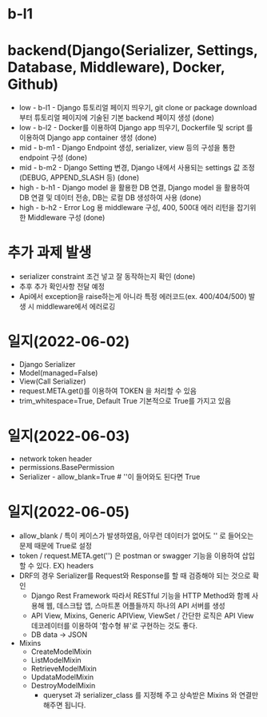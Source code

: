 # b-l1

# backend(Django(Serializer, Settings, Database, Middleware), Docker, Github)
- low - b-l1 - Django 튜토리얼 페이지 띄우기, git clone or package download 부터 튜토리얼 페이지에 기술된 기본 backend 페이지 생성 (done) <br/>
- low - b-l2 - Docker를 이용하여 Django app 띄우기, Dockerfile 및 script 를 이용하여 Django app container 생성 (done) <br/>
- mid - b-m1 - Django Endpoint 생성, serializer, view 등의 구성을 통한 endpoint 구성 (done) <br/>
- mid - b-m2 - Django Setting 변경, Django 내에서 사용되는 settings 값 조정(DEBUG, APPEND_SLASH 등) (done) <br/>
- high - b-h1 - Django model 을 활용한 DB 연결, Django model 을 활용하여 DB 연결 및 데이터 전송, DB는 로컬 DB 생성하여 사용 (done) <br/>
- high - b-h2 - Error Log 용 middleware 구성, 400, 500대 에러 리턴을 잡기위한 Middleware 구성 (done) <br/>

# 추가 과제 발생

* serializer constraint 조건 넣고 잘 동작하는지 확인 (done)
* 추후 추가 확인사항 전달 예정
* Api에서 exception을 raise하는게 아니라 특정 에러코드(ex. 400/404/500) 발생 시 middleware에서 에러로깅

# 일지(2022-06-02)

* Django Serializer 
* Model(managed=False) 
* View(Call Serializer)
* request.META.get()를 이용하여 TOKEN 을 처리할 수 있음
* trim_whitespace=True, Default True 기본적으로 True를 가지고 있음

# 일지(2022-06-03)

* network token header
* permissions.BasePermission
* Serializer - allow_blank=True  # ''이 들어와도 된다면 True

# 일지(2022-06-05)

* allow_blank / 특이 케이스가 발생하였음, 아무런 데이터가 없어도 '' 로 들어오는 문제 때문에 True로 설정
* token / request.META.get('') 은 postman or swagger 기능을 이용하여 삽입할 수 있다. EX) headers
* DRF의 경우 Serializer를 Request와 Response를 할 때 검증해야 되는 것으로 확인
  * Django Rest Framework 따라서 RESTful 기능을 HTTP Method와 함께 사용해 웹, 데스크탑 앱, 스마트폰 어플들까지 하나의 API 서버를 생성
  * API View, Mixins, Generic APIView, ViewSet / 간단한 로직은 API View 데코레이터를 이용하여 '함수형 뷰'로 구현하는 것도 좋다.
  * DB data -> JSON 
* Mixins
  * CreateModelMixin
  * ListModelMixin
  * RetrieveModelMixin
  * UpdataModelMixin
  * DestroyModelMixin
    * queryset 과 serializer_class 를 지정해 주고 상속받은 Mixins 와 연결만 해주면 됩니다.
